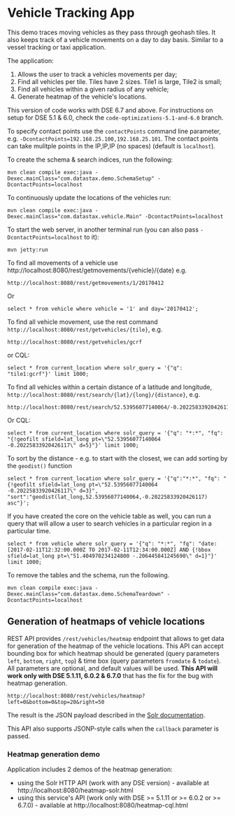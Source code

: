 Vehicle Tracking App
========================

This demo traces moving vehicles as they pass through geohash tiles. It also keeps track of a vehicle movements on a day to day basis. Similar to a vessel tracking or taxi application.

The application:

1. Allows the user to track a vehicles movements per day;
2. Find all vehicles per tile. Tiles have 2 sizes. Tile1 is large, Tile2 is small;
3. Find all vehicles within a given radius of any vehicle;
4. Generate heatmap of the vehicle's locations.

This version of code works with DSE 6.7 and above. For instructions on setup for DSE 5.1 & 6.0, check the `code-optimizations-5.1-and-6.0` branch.

To specify contact points use the `contactPoints` command line parameter, e.g. `-DcontactPoints=192.168.25.100,192.168.25.101`. The contact points can take mulitple points in the IP,IP,IP (no spaces) (default is `localhost`).
 
To create the schema & search indices, run the following:

	mvn clean compile exec:java -Dexec.mainClass="com.datastax.demo.SchemaSetup" -DcontactPoints=localhost
	
To continuously update the locations of the vehicles run:
	
	mvn clean compile exec:java -Dexec.mainClass="com.datastax.vehicle.Main" -DcontactPoints=localhost
	
To start the web server, in another terminal run (you can also pass `-DcontactPoints=localhost` to it):

	mvn jetty:run
	
To find all movements of a vehicle use http://localhost:8080/rest/getmovements/{vehicle}/{date} e.g.

	http://localhost:8080/rest/getmovements/1/20170412

Or

	select * from vehicle where vehicle = '1' and day='20170412';

To find all vehicle movement, use the rest command `http://localhost:8080/rest/getvehicles/{tile}`, e.g.

	http://localhost:8080/rest/getvehicles/gcrf

or CQL:

    select * from current_location where solr_query = '{"q": "tile1:gcrf"}' limit 1000;


To find all vehicles within a certain distance of a latitude and longitude, `http://localhost:8080/rest/search/{lat}/{long}/{distance}`, e.g.

	http://localhost:8080/rest/search/52.53956077140064/-0.20225833920426117/5
	
Or CQL:

	select * from current_location where solr_query = '{"q": "*:*", "fq": "{!geofilt sfield=lat_long pt=\"52.53956077140064 -0.20225833920426117\" d=5}"}' limit 1000;

To sort by the distance - e.g. to start with the closest, we can add sorting by the `geodist()` function

	select * from current_location where solr_query = '{"q":"*:*", "fq": "{!geofilt sfield=lat_long pt=\"52.53956077140064 -0.20225833920426117\" d=3}", "sort":"geodist(lat_long,52.53956077140064,-0.20225833920426117) asc"}';
 	
If you have created the core on the vehicle table as well, you can run a query that will allow a user to search vehicles in a particular region in a particular time. 

	select * from vehicle where solr_query = '{"q": "*:*", "fq": "date:[2017-02-11T12:32:00.000Z TO 2017-02-11T12:34:00.000Z] AND {!bbox sfield=lat_long pt=\"51.404970234124800 -.206445841245690\" d=1}"}' limit 1000;

To remove the tables and the schema, run the following.

    mvn clean compile exec:java -Dexec.mainClass="com.datastax.demo.SchemaTeardown" -DcontactPoints=localhost
    
    
## Generation of heatmaps of vehicle locations

REST API provides `/rest/vehicles/heatmap` endpoint that allows to get data for generation of the heatmap of the vehicle locations. This API can accept bounding box for which heatmap should be generated (query parameters `left`, `bottom`, `right`, `top`) & time box (query parameters `fromdate` & `todate`). All parameters are optional, and default values will be used. **This API will work only with DSE 5.1.11, 6.0.2 & 6.7.0** that has the fix for the bug with heatmap generation.

    http://localhost:8080/rest/vehicles/heatmap?left=0&bottom=0&top=20&right=50

The result is the JSON payload described in the [Solr documentation](https://lucene.apache.org/solr/guide/6_6/spatial-search.html#SpatialSearch-HeatmapFaceting).

This API also supports JSONP-style calls when the `callback` parameter is passed.

### Heatmap generation demo

Application includes 2 demos of the heatmap generation:
- using the Solr HTTP API (work with any DSE version) - available at http://localhost:8080/heatmap-solr.html
- using this service's API (work only with DSE >= 5.1.11 or >= 6.0.2 or >= 6.7.0) - available at http://localhost:8080/heatmap-cql.html

